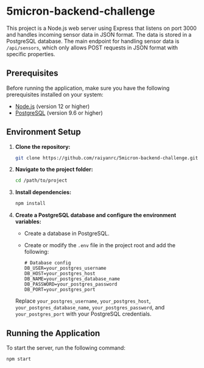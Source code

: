 # 5micron-backend-challenge

This project is a Node.js web server using Express that listens on port 3000 and handles incoming sensor data in JSON format. The data is stored in a PostgreSQL database. The main endpoint for handling sensor data is `/api/sensors`, which only allows POST requests in JSON format with specific properties.

## Prerequisites

Before running the application, make sure you have the following prerequisites installed on your system:

- [Node.js](https://nodejs.org/) (version 12 or higher)
- [PostgreSQL](https://www.postgresql.org/) (version 9.6 or higher)

## Environment Setup

1. **Clone the repository:**

    ```bash
    git clone https://github.com/raiyanrc/5micron-backend-challenge.git
    ```

2. **Navigate to the project folder:**

    ```bash
    cd /path/to/project
    ```

3. **Install dependencies:**

    ```bash
    npm install
    ```

4. **Create a PostgreSQL database and configure the environment variables:**

    - Create a database in PostgreSQL.
    - Create or modify the `.env` file in the project root and add the following:

        ```env
        # Database config
        DB_USER=your_postgres_username
        DB_HOST=your_postgres_host
        DB_NAME=your_postgres_database_name
        DB_PASSWORD=your_postgres_password
        DB_PORT=your_postgres_port
        ```

    Replace `your_postgres_username`, `your_postgres_host`, `your_postgres_database_name`, `your_postgres_password`, and `your_postgres_port` with your PostgreSQL credentials.

## Running the Application

To start the server, run the following command:

```bash
npm start
